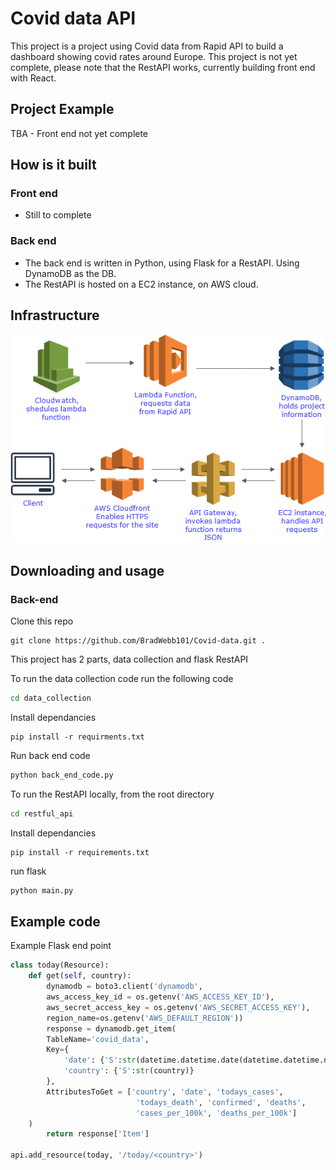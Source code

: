 # Covid data API

This project is a project using Covid data from Rapid API to build a dashboard showing covid rates around Europe. This project is not yet complete, please note that the RestAPI works, currently building front end with React.

## Project Example

<!-- [Website](https://bradwebb101.com) -->
TBA - Front end not yet complete

## How is it built

### Front end 
- Still to complete

### Back end

- The back end is written in Python, using Flask for a RestAPI. Using DynamoDB as the DB.
- The RestAPI is hosted on a EC2 instance, on AWS cloud.

## Infrastructure

![infrastrucure](./readme_images/infrastructure.png)

## Downloading and usage

### Back-end
Clone this repo 

``` git
git clone https://github.com/BradWebb101/Covid-data.git .
```
This project has 2 parts, data collection and flask RestAPI

To run the data collection code run the following code
```cmd 
cd data_collection
```

Install dependancies

``` pip
pip install -r requirments.txt
```

Run back end code

``` python
python back_end_code.py
```

To run the RestAPI locally, from the root directory
```cmd 
cd restful_api
```

Install dependancies

```pip
pip install -r requirements.txt
```

run flask
```python
python main.py
```

## Example code 

Example Flask end point

``` python 
class today(Resource):
    def get(self, country):
        dynamodb = boto3.client('dynamodb', 
        aws_access_key_id = os.getenv('AWS_ACCESS_KEY_ID'),
        aws_secret_access_key = os.getenv('AWS_SECRET_ACCESS_KEY'),
        region_name=os.getenv('AWS_DEFAULT_REGION'))
        response = dynamodb.get_item(
        TableName='covid_data',
        Key={
            'date': {'S':str(datetime.datetime.date(datetime.datetime.now()))},
            'country': {'S':str(country)}
        },
        AttributesToGet = ['country', 'date', 'todays_cases', 
                            'todays_death', 'confirmed', 'deaths', 
                            'cases_per_100k', 'deaths_per_100k']
    )
        return response['Item']

api.add_resource(today, '/today/<country>')
```